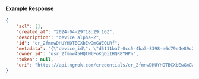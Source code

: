 <!-- Code generated for API Clients. DO NOT EDIT. -->

#### Example Response

```json
{
	"acl": [],
	"created_at": "2024-04-29T18:29:16Z",
	"description": "device alpha-2",
	"id": "cr_2fmnwDHUYHOTBCXbEwGmGWEOLRf",
	"metadata": "{\"device_id\": \"d5111ba7-0cc5-4ba3-8398-e6c79e4e89c2\"}",
	"owner_id": "usr_2fmnw45HQtMlFoKgOiIHQR8YHPn",
	"token": null,
	"uri": "https://api.ngrok.com/credentials/cr_2fmnwDHUYHOTBCXbEwGmGWEOLRf"
}
```

